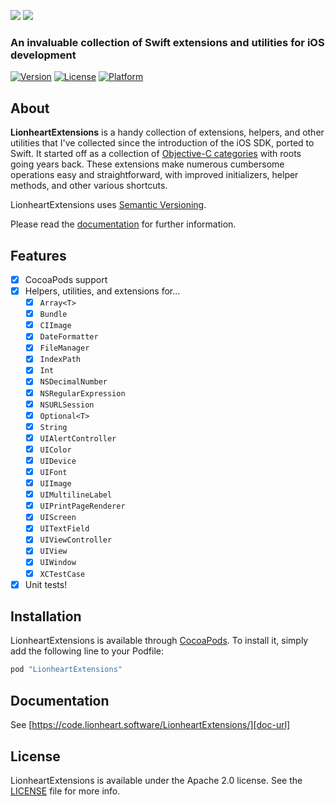 <!--
Copyright 2012-2018 Lionheart Software LLC

Licensed under the Apache License, Version 2.0 (the "License");
you may not use this file except in compliance with the License.
You may obtain a copy of the License at

   http://www.apache.org/licenses/LICENSE-2.0

Unless required by applicable law or agreed to in writing, software
distributed under the License is distributed on an "AS IS" BASIS,
WITHOUT WARRANTIES OR CONDITIONS OF ANY KIND, either express or implied.
See the License for the specific language governing permissions and
limitations under the License.
-->

![](meta/repo-banner.png)
[![](meta/repo-banner-bottom.png)][lionheart-url]

### An invaluable collection of Swift extensions and utilities for iOS development

[![Version][version-badge]][cocoapods-repo-url]
[![License][license-badge]][cocoapods-repo-url]
[![Platform][platform-badge]][cocoapods-repo-url]

## About

**LionheartExtensions** is a handy collection of extensions, helpers, and other utilities that I've collected since the introduction of the iOS SDK, ported to Swift. It started off as a collection of [Objective-C categories](https://github.com/lionheart/LHSCategoryCollection) with roots going years back. These extensions make numerous cumbersome operations easy and straightforward, with improved initializers, helper methods, and other various shortcuts.

LionheartExtensions uses [Semantic Versioning][semver-url].

Please read the [documentation][doc-url] for further information.

## Features

* [x] CocoaPods support
* [x] Helpers, utilities, and extensions for...
  * [x] `Array<T>`
  * [x] `Bundle`
  * [x] `CIImage`
  * [x] `DateFormatter`
  * [x] `FileManager`
  * [x] `IndexPath`
  * [x] `Int`
  * [x] `NSDecimalNumber`
  * [x] `NSRegularExpression`
  * [x] `NSURLSession`
  * [x] `Optional<T>`
  * [x] `String`
  * [x] `UIAlertController`
  * [x] `UIColor`
  * [x] `UIDevice`
  * [x] `UIFont`
  * [x] `UIImage`
  * [x] `UIMultilineLabel`
  * [x] `UIPrintPageRenderer`
  * [x] `UIScreen`
  * [x] `UITextField`
  * [x] `UIViewController`
  * [x] `UIView`
  * [x] `UIWindow`
  * [x] `XCTestCase`
* [x] Unit tests!

## Installation

LionheartExtensions is available through [CocoaPods][cocoapods-url]. To install
it, simply add the following line to your Podfile:

```ruby
pod "LionheartExtensions"
```

## Documentation

See [https://code.lionheart.software/LionheartExtensions/][doc-url]

## License

LionheartExtensions is available under the Apache 2.0 license. See the [LICENSE](LICENSE) file for more info.

<!-- Images -->

[ci-badge]: https://img.shields.io/travis/lionheart/LionheartExtensions.svg?style=flat
[version-badge]: https://img.shields.io/cocoapods/v/LionheartExtensions.svg?style=flat
[license-badge]: https://img.shields.io/cocoapods/l/LionheartExtensions.svg?style=flat
[platform-badge]: https://img.shields.io/cocoapods/p/LionheartExtensions.svg?style=flat
[downloads-badge]: https://img.shields.io/cocoapods/dt/LionheartExtensions.svg?style=flat
[downloads-monthly-badge]: https://img.shields.io/cocoapods/dm/LionheartExtensions.svg?style=flat

<!-- Links -->

[semver-url]: http://www.semver.org
[travis-repo-url]: https://travis-ci.org/lionheart/LionheartExtensions
[cocoapods-url]: http://cocoapods.org
[cocoapods-repo-url]: http://cocoapods.org/pods/LionheartExtensions
[doc-url]: https://code.lionheart.software/LionheartExtensions/
[lionheart-url]: https://lionheartsw.com/

